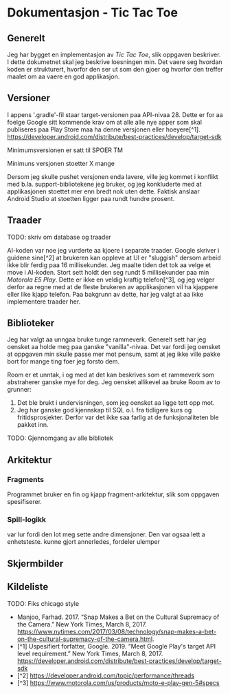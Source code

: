 # Dokumentasjon - Tic Tac Toe
## Generelt
Jeg har bygget en implementasjon av _Tic Tac Toe_, slik oppgaven beskriver.
I dette dokumetnet skal jeg beskrive loesningen min. Det vaere seg hvordan koden er strukturert,
hvorfor den ser ut som den gjoer og hvorfor den treffer maalet om aa vaere en god applikasjon.

## Versioner
I appens '.gradle'-fil staar target-versionen paa API-nivaa 28. Dette er for aa foelge Google sitt kommende krav
om at alle alle nye apper som skal publiseres paa Play Store maa ha denne versjonen eller hoeyere[^1]. https://developer.android.com/distribute/best-practices/develop/target-sdk

Minimumsversionen er satt til SPOER TM

Minimuns versjonen stoetter X mange

Dersom jeg skulle pushet versjonen enda lavere, ville jeg kommet i konflikt med b.la. support-bibliotekene jeg bruker,
og jeg konkluderte med at applikasjonen stoettet mer enn bredt nok uten dette. Faktisk anslaar Android Studio at stoetten ligger paa rundt hundre prosent. 


## Traader
TODO: skriv om database og traader

AI-koden var noe jeg vurderte aa kjoere i separate traader. Google skriver i guidene sine[^2] at brukeren kan oppleve at
UI er "sluggish" dersom arbeid ikke blir ferdig paa 16 millisekunder. Jeg maalte tiden det tok aa velge et move i AI-koden.
Stort sett holdt den seg rundt 5 millisekunder paa min _Motorola E5 Play_. Dette er ikke en veldig kraftig telefon[^3], og jeg
velger derfor aa regne med at de fleste brukeren av applikasjonen vil ha kjappere eller like kjapp telefon. Paa bakgrunn
av dette, har jeg valgt at aa ikke implementere traader her.

## Biblioteker
Jeg har valgt aa unngaa bruke tunge rammeverk. Generelt sett har jeg oensket aa holde meg paa ganske "vanilla"-nivaa.
Det var fordi jeg oensket at oppgaven min skulle passe mer mot pensum, samt at jeg ikke ville pakke bort for mange ting
foer jeg forsto dem.

Room er et unntak, i og med at det kan beskrives som et rammeverk som abstraherer ganske mye for deg. Jeg oensket allikevel
aa bruke Room av to grunner:
1. Det ble brukt i undervisningen, som jeg oensket aa ligge tett opp mot.
2. Jeg har ganske god kjennskap til SQL o.l. fra tidligere kurs og fritidsprosjekter. Derfor var det ikke saa farlig at
de funksjonaliteten ble pakket inn.

TODO: Gjennomgang av alle bibliotek

## Arkitektur
### Fragments 
Programmet bruker en fin og kjapp fragment-arkitektur, slik som 
oppgaven spesifiserer. 
### Spill-logikk
var lur fordi den lot meg sette andre dimensjoner. Den var ogsaa lett a enhetsteste. kunne gjort annerledes, fordeler ulemper 

## Skjermbilder

## Kildeliste
TODO: Fiks chicago style
* Manjoo, Farhad. 2017. “Snap Makes a Bet on the Cultural Supremacy of the Camera.” New York Times, March 8, 2017. https://www.nytimes.com/2017/03/08/technology/snap-makes-a-bet-on-the-cultural-supremacy-of-the-camera.html.
* [^1] Uspesifiert forfatter, Google. 2019. “Meet Google Play's target API level requirement.” New York Times, March 8, 2017. https://developer.android.com/distribute/best-practices/develop/target-sdk
* [^2] https://developer.android.com/topic/performance/threads
* [^3] https://www.motorola.com/us/products/moto-e-play-gen-5#specs